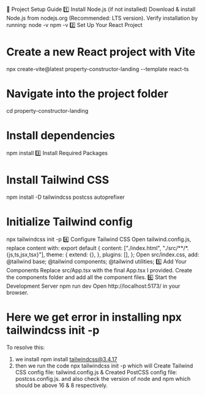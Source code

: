 🔹 Project Setup Guide
1️⃣ Install Node.js (if not installed)
Download & install Node.js from nodejs.org (Recommended: LTS version).
Verify installation by running:
node -v
npm -v
2️⃣ Set Up Your React Project
# Create a new React project with Vite
npx create-vite@latest property-constructor-landing --template react-ts

# Navigate into the project folder
cd property-constructor-landing

# Install dependencies
npm install
3️⃣ Install Required Packages
# Install Tailwind CSS
npm install -D tailwindcss postcss autoprefixer

# Initialize Tailwind config
npx tailwindcss init -p
4️⃣ Configure Tailwind CSS
Open tailwind.config.js, replace content with:
export default {
  content: ["./index.html", "./src/**/*.{js,ts,jsx,tsx}"],
  theme: {
    extend: {},
  },
  plugins: [],
};
Open src/index.css, add:
@tailwind base;
@tailwind components;
@tailwind utilities;
5️⃣ Add Your Components
Replace src/App.tsx with the final App.tsx I provided.
Create the components folder and add all the component files.
6️⃣ Start the Development Server
npm run dev
Open http://localhost:5173/ in your browser.



# Here we get error in installing npx tailwindcss init -p
To resolve this: 
1) we install npm install tailwindcss@3.4.17
2) then we run the code npx tailwindcss init -p which will Create Tailwind CSS config file: tailwind.config.js &
Created PostCSS config file: postcss.config.js.
and also check the version of node and npm which should be above 16 & 8 respectively.

